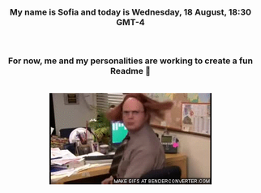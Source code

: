 


<div align="center">
<h3 >My name is Sofia and today is Wednesday, 18 August, 18:30 GMT-4</h3><br>
<h3 >For now, me and my personalities are working to create a fun Readme 👋
</h3><br>
<img src='img/dwight.gif' alt='working...'/>
</div>
